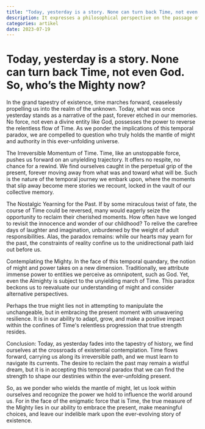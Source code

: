```yaml
---
title: "Today, yesterday is a story. None can turn back Time, not even God. So, who’s the Mighty now?"
description: It expresses a philosophical perspective on the passage of Time and the inability to alter it. While it is a subjective statement, it conveys the idea that once a day has passed and becomes part of the past, it can only be remembered as a story. It suggests that even a divine entity like God does not have the power to reverse or manipulate Time. The continuation, “So, who is the Mighty now?” is a question that follows the previous statement and introduces a sense of reflection and inquiry. It implies that if even God cannot alter Time, it challenges the perception of who holds ultimate power or authority.
categories: artikel
date: 2023-07-19
---
```

# Today, yesterday is a story. None can turn back Time, not even God. So, who’s the Mighty now?

In the grand tapestry of existence, time marches forward, ceaselessly propelling us into the realm of the unknown. Today, what was once yesterday stands as a narrative of the past, forever etched in our memories. No force, not even a divine entity like God, possesses the power to reverse the relentless flow of Time. As we ponder the implications of this temporal paradox, we are compelled to question who truly holds the mantle of might and authority in this ever-unfolding universe.

The Irreversible Momentum of Time. Time, like an unstoppable force, pushes us forward on an unyielding trajectory. It offers no respite, no chance for a rewind. We find ourselves caught in the perpetual grip of the present, forever moving away from what was and toward what will be. Such is the nature of the temporal journey we embark upon, where the moments that slip away become mere stories we recount, locked in the vault of our collective memory.

The Nostalgic Yearning for the Past. If by some miraculous twist of fate, the course of Time could be reversed, many would eagerly seize the opportunity to reclaim their cherished moments. How often have we longed to revisit the innocence and wonder of our childhood? To relive the carefree days of laughter and imagination, unburdened by the weight of adult responsibilities. Alas, the paradox remains: while our hearts may yearn for the past, the constraints of reality confine us to the unidirectional path laid out before us.

Contemplating the Mighty. In the face of this temporal quandary, the notion of might and power takes on a new dimension. Traditionally, we attribute immense power to entities we perceive as omnipotent, such as God. Yet, even the Almighty is subject to the unyielding march of Time. This paradox beckons us to reevaluate our understanding of might and consider alternative perspectives.

Perhaps the true might lies not in attempting to manipulate the unchangeable, but in embracing the present moment with unwavering resilience. It is in our ability to adapt, grow, and make a positive impact within the confines of Time's relentless progression that true strength resides.

Conclusion:
Today, as yesterday fades into the tapestry of history, we find ourselves at the crossroads of existential contemplation. Time flows forward, carrying us along its irreversible path, and we must learn to navigate its currents. The desire to reclaim the past may remain a wistful dream, but it is in accepting this temporal paradox that we can find the strength to shape our destinies within the ever-unfolding present.

So, as we ponder who wields the mantle of might, let us look within ourselves and recognize the power we hold to influence the world around us. For in the face of the enigmatic force that is Time, the true measure of the Mighty lies in our ability to embrace the present, make meaningful choices, and leave our indelible mark upon the ever-evolving story of existence.
